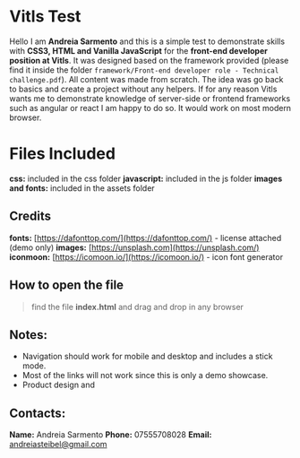 # Vitls Test

Hello I am **Andreia Sarmento** and this is a simple test to demonstrate skills with **CSS3, HTML and Vanilla JavaScript** for the **front-end  developer position at Vitls**.  It was designed based on the  framework provided (please find it inside the folder `framework/Front-end developer role - Technical challenge.pdf`).  All content was made from scratch. The idea was go back to basics and create a project without any helpers. If for any reason Vitls wants me to demonstrate knowledge of server-side or frontend frameworks such as angular or react I am happy to do so. It would work on most modern browser.


# Files Included
**css:** included in the css folder
**javascript:** included in the js folder
**images and fonts:** included in the assets folder

## Credits

**fonts:**  [https://dafonttop.com/](https://dafonttop.com/) - license attached (demo only)
**images:**  [https://unsplash.com](https://unsplash.com/)
**iconmoon:** [https://icomoon.io/](https://icomoon.io/) - icon font generator
 
## How to open the file

> find the file **index.html** and drag and drop in any browser

## Notes:
- Navigation should work for mobile and desktop and includes a stick mode.
- Most of the links will not work since this is only a demo showcase.
- Product design and 

## Contacts:
**Name:** Andreia Sarmento
**Phone:** 07555708028
**Email:** andreiasteibel@gmail.com